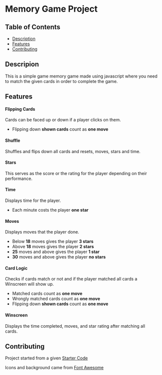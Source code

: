 # Memory Game Project

## Table of Contents

* [Description](#Description)
* [Features](#Features)
* [Contributing](#contributing)

## Descripion

This is a simple game memory game made using javascript where you need to match the given cards in order to complete the game.

## Features

#### Flipping Cards

Cards can be faced up or down if a player clicks on them.

- Flipping down **shown cards** count as **one move**

#### Shuffle

Shuffles and flips down all cards and resets, moves, stars and time.

#### Stars

This serves as the score or the rating for the player depending on their performance.

#### Time

Displays time for the player.

- Each minute costs the player **one star**

#### Moves

Displays moves that the player done.

- Below **18** moves gives the player **3 stars**
- Above **18** moves gives the player **2 stars**
- **25** moves and above gives the player **1 star**
- **30** moves and above gives the player **no stars**

#### Card Logic

Checks if cards match or not and if the player matched all cards a Winscreen will show up.

- Matched cards count as **one move**
- Wrongly matched cards count as **one move**
- Flipping down **shown cards** count as **one move**

#### Winscreen

Displays the time completed, moves, and star rating after matching all cards.

## Contributing

Project started from a given [Starter Code](https://github.com/udacity/fend-project-memory-game)

Icons and background came from [Font Awesome](https://fontawesome.com/)
